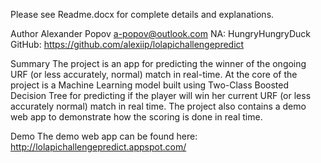 Please see Readme.docx for complete details and explanations.

Author
Alexander Popov
a-popov@outlook.com
NA: HungryHungryDuck
GitHub: https://github.com/alexiip/lolapichallengepredict

Summary
The project is an app for predicting the winner of the ongoing URF (or less accurately, normal) match in real-time.
At the core of the project is a Machine Learning model built using Two-Class Boosted Decision Tree for predicting if the player will win her current URF (or less accurately normal) match in real time. The project also contains a demo web app to demonstrate how the scoring is done in real time.

Demo
The demo web app can be found here: http://lolapichallengepredict.appspot.com/
